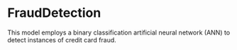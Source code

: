 # FraudDetection
This model employs a binary classification artificial neural network (ANN) to detect instances of credit card fraud.
